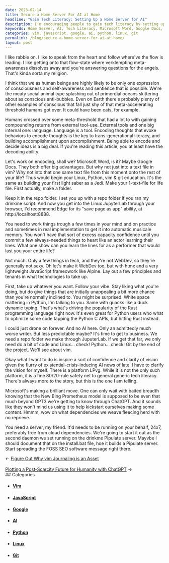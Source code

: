 ```yaml
---
date: 2023-02-14
title: Secure a Home Server For AI at Home
headline: "Gain Tech Literacy: Setting Up a Home Server for AI"
description: I'm encouraging people to gain tech literacy by setting up a home server for AI. I'm offering advice on how to do this, including using Microsoft Word or Google Docs, Linux, Python, vim, git, Edge, htmx, and a lightweight JavaScript framework like Alpine. I'm also discussing Microsoft's Prometheus model and the GPT3 ChatGI, and how to set up a server to help kickstart creating content.
keywords: Home Server, AI, Tech Literacy, Microsoft Word, Google Docs, Linux, Python, vim, git, Edge, htmx, JavaScript, Alpine, Prometheus Model, GPT3 ChatGI, FOSS SEO Software
categories: vim, javascript, google, ai, python, linux, git
permalink: /blog/secure-a-home-server-for-ai-at-home/
layout: post
---
```



I like rabble on. I like to speak from the heart and follow where've the flow is leading. I like getting onto that flow-state where verklempting meta-awareness dissolves away and you're answering questions for the angels. That's kinda sorta my religion.

I think that we as human beings are highly likely to be only one expression of consciousness and self-awareness and sentience that is possible. We're the meaty social animal type splashing out of primordial oceans skittering about as conscious anti-bubbles. Even on Earth there's probably plenty of other examples of conscious that fall just shy of that meta-accelerating threshold humans got over. It could have been cats, for example.

Humans crossed over some meta-threshold that had a lot to with gaining compounding returns from external tool-use. External tools and one big internal one: language. Language is a tool. Encoding thoughts that evoke behaviors to encode thoughts is the key to trans-generational literacy, and building accomplishment upon accomplishment. Being able to encode and decide ideas is a big deal. If you're reading this article, you at least have the decoding ability.

Let's work on encoding, shall we? Microsoft Word, is it? Maybe Google Docs. They both offer big advantages. But why not just into a text file in vim? Why not into that one same text file from this moment onto the rest of your life? Thus would begin your Linux, Python, vim & git education. It's the same as building your first light saber as a Jedi. Make your 1-text-file for life file. First actually, make a folder.

Keep it in the repo folder. I set you up with a repo folder if you ran my drinkme script. And now you get into the Linux JupyterLab through your browser, I'd recommend Edge for its "save page as app" ability, at http://localhost:8888.

You need to work things trough a few times in your mind and on practice and sometimes in real implementation to get it into automatic musicale memory. You won't have that sort of excess capacity confidence until you commit a few always-needed things to heart like an actor learning their lines. What one show can you learn the lines for as a performer that would last you your entire life?

Not much. Only a few things in tech, and they're not WebDev, so they're generally not sexy. Oh let's make it WebDev too, but with htmx and a very lightweight JavaScript frameowork like Alpine. Lay out a few principles and tenants in what technologies to take up.

First, take up whatever you want. Follow your vibe. Stay liking what you're doing, but do give things that are initially unappealing a bit more chance than you're normally inclined to. You might be surprised. White space mattering in Python, I'm talking to you. Same with quacks like a duck dynamic typing. That's what's driving the popularity of the Rust programming language right now. It's even great for Python users who what to optimize some code tapping the Python C APIs, but hitting Rust instead.

I could just drone on forever. And no AI here. Only an admittedly much worse writer. But less predictable maybe? It's time to get to business. We need a repo folder we make through JuputerLab. If we get that far, we only need do a bit of code and Linux… check! Python… check! Git by the end of the project. We'll see about vim.

Okay what I want to do is inspire a sort of confidence and clarity of vision given the flurry of existential-crisis-inducing AI news of late. I have to clarify the vision for myself. There is a platform LPvg. While it is not the only such platform, it is a fine 80/20-rule safety net to general generic tech literacy. There's always more to the story, but this is the one I am telling.

Microsoft's making a brilliant move. One can only wait with baited breadth knowing that the New Bing Prometheus model is supposed to be even that much beyond GPT3 we're getting to know through ChatGPT. And it sounds like they won't mind us using it to help kickstart ourselves making some content. Hmmm, wow oh what dependencies we weave fleecing herd with no reprieve.

You need a server, my friend. It'd needs to be running on your behalf, 24x7, preferably free from cloud dependencies. We're going to start it out as the second daemon we set running on the drinkme Pipulate server. Mayvbe I should document that on the install.bat file, hoe it builds a Pipulate server. Start spreading the FOSS SEO software message right there.


<div class="arrow-links"><div class="post-nav-prev"><span class="arrow">&larr;&nbsp;</span><a href="/blog/figure-out-why-vim-journaling-is-an-asset/">Figure Out Why vim Journaling is an Asset</a></div> &nbsp; <div class="post-nav-next"><a href="/blog/plotting-a-post-scarcity-future-for-humanity-with-chatgpt/">Plotting a Post-Scarcity Future for Humanity with ChatGPT</a><span class="arrow">&nbsp;&rarr;</span></div></div>
## Categories

<ul>
<li><h4><a href='/vim/'>Vim</a></h4></li>
<li><h4><a href='/javascript/'>JavaScript</a></h4></li>
<li><h4><a href='/google/'>Google</a></h4></li>
<li><h4><a href='/ai/'>AI</a></h4></li>
<li><h4><a href='/python/'>Python</a></h4></li>
<li><h4><a href='/linux/'>Linux</a></h4></li>
<li><h4><a href='/git/'>Git</a></h4></li></ul>